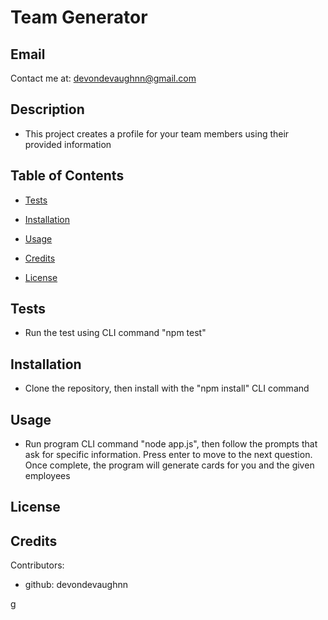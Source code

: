# Team Generator
## Email

Contact me at: devondevaughnn@gmail.com

## Description

 * This project creates a profile for your team members using their provided information

## Table of Contents

* [Tests](#testing)

* [Installation](#install)

* [Usage](#usage)

* [Credits](#contribution)

* [License](#license)

## Tests

* Run the test using CLI command "npm test"

## Installation

* Clone the repository, then install with the "npm install" CLI command
       
## Usage 

* Run program CLI command "node app.js", then follow the prompts that ask for specific information. Press enter to move to the next question. Once complete, the program will generate cards for you and the given employees

## License



## Credits

Contributors:
* github: devondevaughnn


g